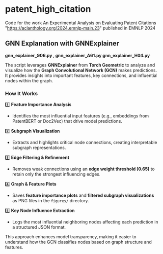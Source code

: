 # patent_high_citation
Code for the work An Experimental Analysis on Evaluating Patent Citations  "https://aclanthology.org/2024.emnlp-main.23" published in EMNLP 2024



## GNN Explanation with GNNExplainer  

**gnn_explainer_G06.py , gnn_explainer_A61.py gnn_explainer_H04.py** 


The script leverages **GNNExplainer** from **Torch Geometric** to analyze and visualize how the **Graph Convolutional Network (GCN)** makes predictions. It provides insights into important features, key connections, and influential nodes within the graph.  

### **How It Works**  

1️⃣ **Feature Importance Analysis**  
   - Identifies the most influential input features (e.g., embeddings from PatentBERT or Doc2Vec) that drive model predictions.  

2️⃣ **Subgraph Visualization**  
   - Extracts and highlights critical node connections, creating interpretable subgraph representations.  

3️⃣ **Edge Filtering & Refinement**  
   - Removes weak connections using an **edge weight threshold (0.65)** to retain only the strongest influencing edges.  

4️⃣ **Graph & Feature Plots**  
   - Saves **feature importance plots** and **filtered subgraph visualizations** as PNG files in the `figures/` directory.  

5️⃣ **Key Node Influence Extraction**  
   - Logs the most influential neighboring nodes affecting each prediction in a structured JSON format.  

This approach enhances model transparency, making it easier to understand how the GCN classifies nodes based on graph structure and features.  





